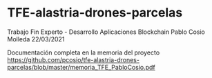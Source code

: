# TFE-alastria-drones-parcelas
Trabajo Fin Experto - Desarrollo Aplicaciones Blockchain
Pablo Cosio Molleda 22/03/2021

Documentación completa en la memoria del proyecto
https://github.com/pcosio/tfe-alastria-drones-parcelas/blob/master/memoria_TFE_PabloCosio.pdf